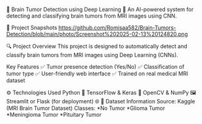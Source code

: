 🧠 Brain Tumor Detection using Deep Learning
🚀 An AI-powered system for detecting and classifying brain tumors from MRI images using CNN.

📸 Project Snapshots
https://github.com/Romisaa582/Brain-Tumors-Detection/blob/main/photo/Screenshot%202025-02-13%20124820.png



🔍 Project Overview
This project is designed to automatically detect and classify brain tumors from MRI images using Deep Learning (CNNs).

Key Features
✅ Tumor presence detection (Yes/No)
✅ Classification of tumor type
✅ User-friendly web interface
✅ Trained on real medical MRI dataset

⚙️ Technologies Used
Python 🐍
TensorFlow & Keras 🧠
OpenCV & NumPy 🖼️
Streamlit or Flask (for deployment) 🌐
📂 Dataset Information
Source: Kaggle (MRI Brain Tumor Dataset)
Classes:
*No Tumor
*Glioma Tumor
*Meningioma Tumor
*Pituitary Tumor
